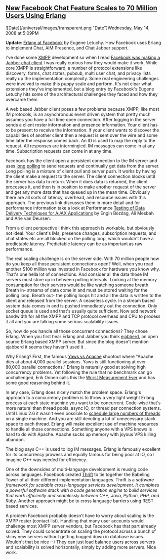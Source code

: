 ## [New Facebook Chat Feature Scales to 70 Million Users Using Erlang](/blog/2008/5/14/new-facebook-chat-feature-scales-to-70-million-users-using-e.html)

<div class="journal-entry-tag journal-entry-tag-post-title"><span class="posted-on">![Date](/universal/images/transparent.png "Date")Wednesday, May 14, 2008 at 5:09PM</span></div>

<div class="body">

**Update**: [Erlang at Facebook](http://www.erlang-factory.com/upload/presentations/31/EugeneLetuchy-ErlangatFacebook.pdf) by Eugene Letuchy. How Facebook uses Erlang to implement Chat, AIM Presence, and Chat Jabber support.   

I've done some [XMPP](http://www.xmpp.org/) development so when I read [Facebook was making a Jabber chat client](http://www.facebook.com/notes.php?id=9445547199) I was really curious how they would make it work. While core XMPP is straightforward, a number of protocol extensions like discovery, forms, chat states, pubsub, multi user chat, and privacy lists really up the implementation complexity. Some real engineering challenges were involved to make this puppy scale and perform. It's not clear what extensions they've implemented, but a blog entry by Facebook's Eugene Letuchy hits some of the architectural challenges they faced and how they overcame them.

A web based Jabber client poses a few problems because XMPP, like most IM protocols, is an asynchronous event driven system that pretty much assumes you have a full time open connection. After logging in the server sends a client roster information and presence information. Your client has to be present to receive the information. If your client wants to discover the capabilities of another client then a request is sent over the wire and some time later the response comes back. An ID is used to map the reply to the request. All responses are intermingled. IM messages can come in at any time. Subscription requests can come in at any time.  

Facebook has the client open a persistent connection to the IM server and uses [long polling](http://cometdaily.com/2007/11/16/more-on-long-polling/) to send requests and continually get data from the server. Long polling is a mixture of client pull and server push. It works by having the client make a request to the server. The client connection blocks until the server has data to return. When it does data is returned, the client processes it, and then is in position to make another request of the server and get any more data that has queued up in the mean time. Obviously there are all sorts of latency, overhead, and resource issues with this approach. The previous link discusses them in more detail and for performance information take a look at Performance [Testing of Data Delivery Techniques for AJAX Applications](http://swerl.tudelft.nl/twiki/pub/Main/TechnicalReports/TUD-SERG-2008-009.pdf) by Engin Bozdag, Ali Mesbah and Arie van Deursen.  

From a client perspective I think this approach is workable, but obviously not ideal. Your client's IMs, presence changes, subscription requests, and chat states etc are all blocked on the polling loop, which wouldn't have a predictable latency. Predictable latency can be as important as raw performance.  

The real scaling challenge is on the server side. With 70 million people how do you keep all those persistent connections open? Well, when you read another $100 million was invested in Facebook for hardware you know why. That's one hella lot of connections. And consider all the data those IM servers must store up in between polling intervals. Looking at the memory consumption for their servers would be like watching someone breath. Breath in- streams of data come in and must be stored waiting for the polling loop. Breath out- the polling loops hit and all the data is written to the client and released from the server. A ceaseless cycle. In a stream based system data comes in and is pushed immediately out the connection. Only socket queue is used and that's usually quite sufficient. Now add network bandwidth for all the XMPP and TCP protocol overhead and CPU to process it all and you are talking some serious scalability issues.  

So, how do you handle all those concurrent connections? They chose Erlang. When you first hear Erlang and Jabber you think [ejabberd](http://www.ejabberd.im/), an open source Erlang based XMPP server. But since the blog doesn't mention ejabberd it seems they haven't used it .  

Why Erlang? First, the famous [Yaws vs Apache](http://www.sics.se/~joe/apachevsyaws.html) shootout where "Apache dies at about 4,000 parallel sessions. Yaws is still functioning at over 80,000 parallel connections." Erlang is naturally good at solving high concurrency problems. Yet following the rule that no benchmark can go unchallenged, Erik Onnen calls this the [Worst Measurement Ever](http://mykakotopia.blogspot.com/2007/10/worst-measurement-ever.html) and has some good reasoning behind it.  

In any case, Erlang does nicely match the problem space. Erlang's approach to a concurrency problem is to throw a very light weight Erlang process at each state machine you want to be concurrent. Code-wise that's more natural than thread pools, async IO, or thread per connection systems. Until Linux 2.6 it wasn't even possible to [schedule large numbers of threads](http://www.kegel.com/c10k.html) on a single machine. And you are still devoting a lot of unnecessary stack space to each thread. Erlang will make excellent use of machine resources to handle all those connections. Something anyone with a VPS knows is hard to do with Apache. Apache sucks up memory with joyous VPS killing abandon.  

The blog says C++ is used to log IM messages. Erlang is famously excellent for its concurrency prowess and equally famous for being poor at IO, so I imagine C++ was needed for efficiency.  

One of the downsides of multi-language development is reusing code across languages. Facebook created [Thrift](http://developers.facebook.com/thrift/) to tie together the Babeling Tower of all their different implementation languages. Thrift is a _software framework for scalable cross-language services development. It combines a powerful software stack with a code generation engine to build services that work efficiently and seamlessly between C++, Java, Python, PHP, and Ruby._ Another approach might be to cross language barriers using REST based services.  

A problem Facebook probably doesn't have to worry about scaling is the XMPP roster (contact list). Handling that many user accounts would challenge most XMPP server vendors, but Facebook has that part already solved. They could concentrate on scaling the protocol across a bunch of shiny new servers without getting bogged down in database issues. Wouldn't that be nice :-) They can just load balance users across servers and scalability is solved horizontally, simply by adding more servers. Nice work.

</div>